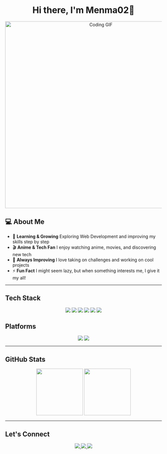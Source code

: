 <h1 align="center">Hi there, I'm Menma02👋 </h1>

<p align="center">
  <img src="https://media.giphy.com/media/qgQUggAC3Pfv687qPC/giphy.gif" width="600" alt="Coding GIF">
</p>

## 💻 About Me  
- 🌱 **Learning & Growing** Exploring Web Development and improving my skills step by step
- 🎬 **Anime & Tech Fan** I enjoy watching anime, movies, and discovering new tech
- 🚀 **Always Improving** I love taking on challenges and working on cool projects
- ⚡ **Fun Fact** I might seem lazy, but when something interests me, I give it my all!


---

## Tech Stack  
<p align="center">
  <img src="https://img.shields.io/badge/Code-HTML5-orange?style=for-the-badge&logo=html5&logoColor=white" />
  <img src="https://img.shields.io/badge/Code-CSS3-blue?style=for-the-badge&logo=css3&logoColor=white" />
  <img src="https://img.shields.io/badge/Code-JavaScript-yellow?style=for-the-badge&logo=javascript&logoColor=black" />
  <img src="https://img.shields.io/badge/Code-React-blue?style=for-the-badge&logo=react&logoColor=white" />
  <img src="https://img.shields.io/badge/Code-TailwindCSS-teal?style=for-the-badge&logo=tailwindcss&logoColor=white" />
  <img src="https://img.shields.io/badge/Code-PHP-purple?style=for-the-badge&logo=php&logoColor=white" />
</p>

## Platforms  
<p align="center">
  <img src="https://img.shields.io/badge/Tools-Slack-4A154B?style=for-the-badge&logo=slack&logoColor=white" />
  <img src="https://img.shields.io/badge/Tools-Trello-0079BF?style=for-the-badge&logo=trello&logoColor=white" />
</p>

---

##  GitHub Stats  
<p align="center">
  <img src="https://github-readme-stats.vercel.app/api?username=Menma02&show_icons=true&theme=radical" height="150">
  <img src="https://github-readme-stats.vercel.app/api/top-langs/?username=Menma02&layout=compact&theme=radical" height="150">
</p>

---

## Let's Connect  
<p align="center">
  <a href="https://github.com/Menma02">
    <img src="https://img.shields.io/badge/GitHub-333?style=for-the-badge&logo=github&logoColor=white" />
  </a>
  <a href="www.linkedin.com/in/mark-june-santiago">
    <img src="https://img.shields.io/badge/LinkedIn-0077B5?style=for-the-badge&logo=linkedin&logoColor=white" />
  </a>
  <a href="mailto:santiago.markjune.bsit@gmail.com">
    <img src="https://img.shields.io/badge/Email-D14836?style=for-the-badge&logo=gmail&logoColor=white" />
  </a>
</p>
